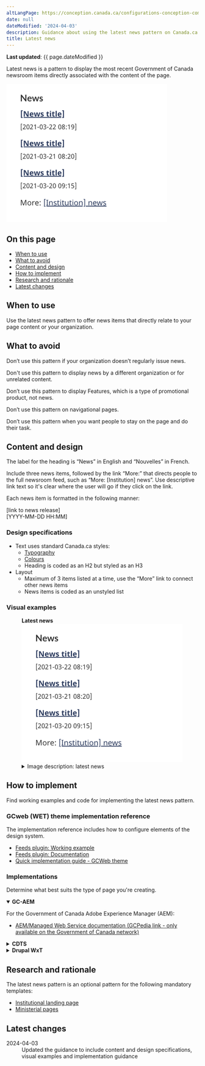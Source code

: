 ```yaml
---
altLangPage: https://conception.canada.ca/configurations-conception-communes/nouveautes.html
date: null
dateModified: '2024-04-03'
description: Guidance about using the latest news pattern on Canada.ca.
title: Latest news
---
```

<p><strong>Last updated</strong>: {{ page.dateModified }}</p>
<p>Latest news is a pattern to display the most recent Government of Canada newsroom items directly associated with the content of the page.</p>
<div class="pattern-demo mrgn-tp-lg mrgn-bttm-xl"><img src="../images/latest-news-en.png" class="img-responsive" alt="" /></div>
<section>
    <h2>On this page</h2>
    <ul>
        <li><a href="#use">When to use</a></li>
        <li><a href="#avoid">What to avoid</a></li>
        <li><a href="#design">Content and design</a></li>
        <li><a href="#implement">How to implement</a></li>
        <li><a href="#research">Research and rationale</a></li>
        <li><a href="#latest">Latest changes</a></li>
    </ul>
</section>
<section>
    <h2 id="use">When to use</h2>
    <p>Use the latest news pattern to offer news items that directly relate to your page content or your organization.</p>
</section>
<section>
    <h2 id="avoid">What to avoid</h2>
    <p>Don’t use this pattern if your organization doesn’t regularly issue news.</p>
    <p>Don't use this pattern to display news by a different organization or for unrelated content.</p>
    <p>Don’t use this pattern to display Features, which is a type of promotional product, not news.</p>
    <p>Don’t use this pattern on navigational pages.</p>
    <p>Don’t use this pattern when you want people to stay on the page and do their task.</p>
</section>
<section>
    <h2 id="design">Content and design</h2>
    <p>The label for the heading is “News” in English and “Nouvelles” in French.</p>
    <p>Include three news items, followed by the link “More:” that directs people to the full newsroom feed, such as “More: [Institution] news”. Use descriptive link text so it's clear where the user will go if they click on the link.</p>
    <p>Each news item is formatted in the following manner:</p>
    <p>
        [link to news release]<br />
        [YYYY-MM-DD HH:MM]
    </p>
    <h3>Design specifications</h3>
    <ul>
        <li>
            Text uses standard Canada.ca styles:
            <ul>
                <li><a href="https://design.canada.ca/styles/typography.html">Typography</a></li>
                <li><a href="https://design.canada.ca/styles/colours.html">Colours</a></li>
                <li>Heading is coded as an H2 but styled as an H3</li>
            </ul>
        </li>
        <li>
            Layout
            <ul>
                <li>Maximum of 3 items listed at a time, use the “More” link to connect other news items</li>
                <li>News items is coded as an unstyled list</li>
            </ul>
        </li>
    </ul>
    <h3>Visual examples</h3>
    <div class="pattern-demo mrgn-tp-md mrgn-bttm-md">
        <figure class="mrgn-tp-md mrgn-bttm-lg">
            <figcaption><b>Latest news</b></figcaption>
            <img src="../images/latest-news-en.png" class="img-responsive" alt="Latest news pattern. Text version below:" />
            <details>
                <summary class="wb-toggle" data-toggle='{"print":"on"}'>Image description: latest news</summary>
                <p>
                    A heading, News, is followed by three links. Each link title is [News title]. Under each link is a placeholder for the date and time, presented as YYYY-MM-DD HH:MM. Below the list of links and dates there is a line that
                    says More: [Institution] news.
                </p>
            </details>
        </figure>
    </div>
</section>
<section>
    <h2 id="implement">How to implement</h2>
    <p>Find working examples and code for implementing the latest news pattern.</p>
    <h3>GCweb (WET) theme implementation reference</h3>
    <p>The implementation reference includes how to configure elements of the design system.</p>
    <ul>
        <li><a href="https://wet-boew.github.io/gcweb-compiled-demos/wetboew-demos/feeds/feeds-en.html">Feeds plugin: Working example</a></li>
        <li><a href="https://wet-boew.github.io/wet-boew/docs/ref/feeds/feeds-en.html">Feeds plugin: Documentation</a></li>
        <li><a href="https://wet-boew.github.io/GCWeb/docs/implementing-en.html">Quick implementation guide - GCWeb theme</a></li>
    </ul>
    <h3>Implementations</h3>
    <p>Determine what best suits the type of page you're creating.</p>
    <div class="row">
        <div class="col-md-8">
            <div class="wb-tabs mrgn-tp-lg">
                <div class="tabpanels">
                    <details id="004" open="open">
                        <summary><strong>GC-AEM</strong></summary>
                        <p class="mrgn-tp-lg">For the Government of Canada Adobe Experience Manager (AEM):</p>
                        <ul>
                            <li><a href="https://www.gcpedia.gc.ca/wiki/AEM_GC-specific_Documentation_6.5">AEM/Managed Web Service documentation (GCPedia link - only available on the Government of Canada network)</a></li>
                        </ul>
                    </details>
                    <details id="005">
                        <summary><strong>CDTS</strong></summary>
                        <p class="mrgn-tp-lg">For the Centrally Deployed Templates Solution (CDTS):</p>
                        <ul>
                            <li><a href="https://cenw-wscoe.github.io/sgdc-cdts/docs/index-en.html">CDTS documentation</a></li>
                        </ul>
                    </details>
                    <details id="006">
                        <summary><strong>Drupal WxT</strong></summary>
                        <p class="mrgn-tp-lg">For Drupal WxT:</p>
                        <ul>
                            <li><a href="https://drupalwxt.github.io/">Drupal WxT documentation</a></li>
                        </ul>
                    </details>
                </div>
            </div>
        </div>
    </div>
</section>
<section>
    <h2 id="research">Research and rationale</h2>
    <p>The latest news pattern is an optional pattern for the following mandatory templates:</p>
    <ul>
        <li><a href="https://design.canada.ca/mandatory-templates/institutional-profile-pages.html">Institutional landing page</a></li>
        <li><a href="https://design.canada.ca/mandatory-templates/ministerial-profile-pages.html">Ministerial pages</a></li>
    </ul>
</section>
<section>
    <h2 id="latest">Latest changes</h2>
    <dl class="dl-horizontal">
        <dt>
            <time datetime="2024-04-03" class="link-muted">2024-04-03</time>
        </dt>
        <dd>Updated the guidance to include content and design specifications, visual examples and implementation guidance</dd>
    </dl>
</section>
